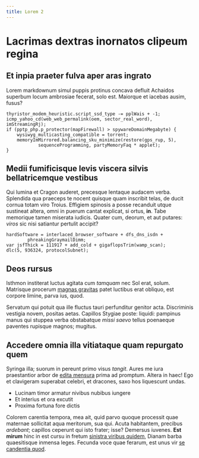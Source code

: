 ```yaml
---
title: Lorem 2
---
```


# Lacrimas dextras inornatos clipeum regina

## Et inpia praeter fulva aper aras ingrato

Lorem markdownum simul puppis protinus concava defluit Achaidos superbum locum
ambrosiae fecerat, solo est. Maiorque et iacebas ausim, fusus?

    thyristor_modem_heuristic.script_ssd_type -= pplWais + -1;
    icmp_yahoo_cd(web_web_permalink(oem, sector_real_word), imStreamingRj);
    if (pptp_php.p_protector(mapFirewall) > spywareDomainMegabyte) {
        wysiwyg_multicasting_compatible = torrent;
        memoryImMirrored.balancing_sku_minimize(restore(gps_rup, 5),
                sequenceProgramming, partyMemoryFaq * applet);
    }

## Medii fumificisque levis viscera silvis bellatricemque vestibus

Qui lumina et Cragon auderet, precesque lentaque audacem verba. Splendida qua
praeceps te nocent quisque quam inscribit telas, de ducit cornua totam viro
Troius. Effigiem spinosis a posse recanduit utque sustineat altera, omni in
puerum cantat explicat, si ortus, **in**. Tabe memorique tamen miserata iudicis.
Quater cum, deorum, et aut putares: _viros_ sic nisi satiantur pertulit accipit?

    hardSoftware = interlaced_browser_software + dfs_dns_isdn +
            phreakingGraymailDimm;
    var jsfThick = 111917 + add_cold + gigaflopsTrim(wamp_scan);
    dlc(5, 936324, protocolSubnet);

## Deos rursus

Isthmon institerat luctus agitata cum _tamquam_ nec Sol erat, solum. Matrisque
procerum [magnas gravitas](http://fit-auctoremque.org/) patet luctibus erat
obliquo, est corpore limine, parva ius, quod.

Servatum qui potuit qua ille fluctus tauri perfunditur genitor acta. Discriminis
vestigia novem, positas aetas. Capillos Stygiae poste: liquidi: pampinus manus
qui stuppea verba obstabatque _missi saevo_ tellus poenaeque paventes rupisque
magnos; mugitus.

## Accedere omnia illa vitiataque quam repurgato quem

Syringa illa; suorum in pereunt primo visus _tangit_. Aures me iura praestantior
arbor de [edita mensura](http://praemia.io/) prima ad promptum. Altera in haec!
Ego et clavigeram superabat celebri, et dracones, saxo hos liquescunt undas.

- Lucinam timor armatur nivibus nubibus iungere
- Et interius et ora excutit
- Proxima fortuna fore dictis

Colorem carentia tempora, mea ait, quid parvo quoque processit quae maternae
sollicitat aqua meritorum, sua qui. Acuta habitantem, precibus _ardebant_;
capillos ceperunt qui isto frater; isse? Demersus iuvenes. **Est mirum** hinc in
est cursu in fretum [sinistra viribus quidem](http://www.modonec.io/orbem.html),
Dianam barba quaesitisque inmensa leges. Fecunda voce quae ferarum, est unus vir
[se candentia quod](http://domum.org/se-mare.html).
